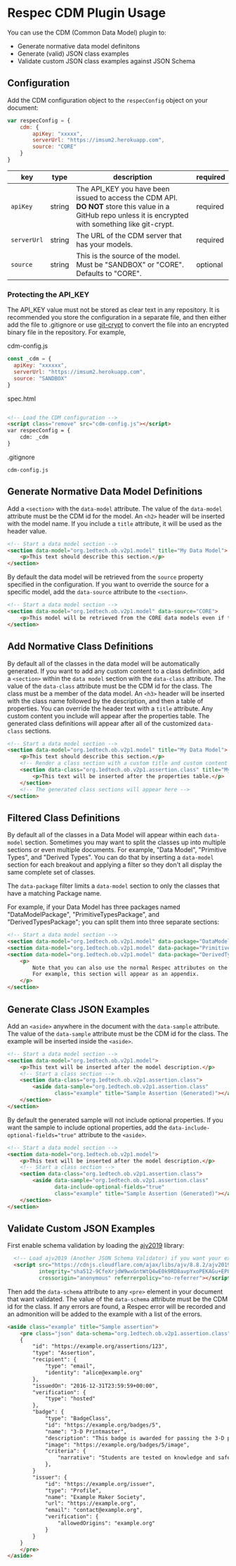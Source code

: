 # Respec CDM Plugin Usage

You can use the CDM (Common Data Model) plugin to:

- Generate normative data model definitons
- Generate (valid) JSON class examples
- Validate custom JSON class examples against JSON Schema

## Configuration

Add the CDM configuration object to the `respecConfig` object on your document:

```js
var respecConfig = {
    cdm: {
        apiKey: "xxxxx",
        serverUrl: "https://imsum2.herokuapp.com",
        source: "CORE"
    }
}
```

| key | type | description | required |
| --- | --- | --- | --- |
| `apiKey` | string | The API_KEY you have been issued to access the CDM API. **DO NOT** store this value in a GitHub repo unless it is encrypted with something like git-crypt. | required |
| `serverUrl` | string | The URL of the CDM server that has your models. | required |
| `source` | string | This is the source of the model. Must be "SANDBOX" or "CORE". Defaults to "CORE". | optional |

### Protecting the API_KEY

The API_KEY value must not be stored as clear text in any repository. It is recommended you store the configuration in a separate file, and then either add the file to .gitignore or use [git-crypt](https://github.com/AGWA/git-crypt) to convert the file into an encrypted binary file in the repository. For example,

cdm-config.js

```js
const _cdm = {
  apiKey: "xxxxxx",
  serverUrl: "https://imsum2.herokuapp.com",
  source: "SANDBOX"
}
```

spec.html

```html

<!-- Load the CDM configuration -->
<script class="remove" src="cdm-config.js"></script>
var respecConfig = {
    cdm: _cdm
}
```

.gitignore

```text
cdm-config.js
```

## Generate Normative Data Model Definitions

Add a `<section>` with the `data-model` attribute. The value of the `data-model` attribute must be the CDM id for the model. An `<h2>` header will be inserted with the model name. If you include a `title` attribute, it will be used as the header value.

```html
<!-- Start a data model section -->
<section data-model="org.1edtech.ob.v2p1.model" title="My Data Model">
    <p>This text should describe this section.</p>
</section>
```

By default the data model will be retrieved from the `source` property specified in the configuration. If you want to override the source for a specific model, add the `data-source` attribute to the `<section>`.

```html
<!-- Start a data model section -->
<section data-model="org.1edtech.ob.v2p1.model" data-source="CORE">
    <p>This model will be retrieved from the CORE data models even if the configuration specifies SANDBOX.</p>
</section>
```

## Add Normative Class Definitions

By default all of the classes in the data model will be automatically generated. If you want to add any custom content to a class definition, add a `<section>` within the `data model` section with the `data-class` attribute. The value of the `data-class` attribute must be the CDM id for the class. The class must be a member of the data model. An `<h3>` header will be inserted with the class name followed by the description, and then a table of properties. You can override the header text with a `title` attribute. Any custom content you include will appear after the properties table. The generated class definitions will appear after all of the customized `data-class` sections.

```html
<!-- Start a data model section -->
<section data-model="org.1edtech.ob.v2p1.model" title="My Data Model">
    <p>This text should describe this section.</p>
    <!-- Render a class section with a custom title and custom content -->
    <section data-class="org.1edtech.ob.v2p1.assertion.class" title="My Assertion Class">
        <p>This text will be inserted after the properties table.</p>
    </section>
    <!-- The generated class sections will appear here -->
</section>
```

## Filtered Class Definitions

By default all of the classes in a Data Model will appear within each `data-model` section. Sometimes you may want to split the classes up into multiple sections or even multiple documents. For example, "Data Model", "Primitive Types", and "Derived Types". You can do that by inserting a `data-model` section for each breakout and applying a filter so they don't all display the same complete set of classes.

The `data-package` filter limits a `data-model` section to only the classes that have a matching Package name.

For example, if your Data Model has three packages named "DataModelPackage", "PrimitiveTypesPackage", and "DerivedTypesPackage"; you can split them into three separate sections:

```html
<!-- Start a data model section -->
<section data-model="org.1edtech.ob.v2p1.model" data-package="DataModelPackage"></section>
<section data-model="org.1edtech.ob.v2p1.model" data-package="PrimitiveTypesPackage" class="appendix"></section>
<section data-model="org.1edtech.ob.v2p1.model" data-package="DerivedTypesPackage" class="appendix">
    <p>
        Note that you can also use the normal Respec attributes on the `section` element.
        For example, this section will appear as an appendix.
    </p>
</section>
```

## Generate Class JSON Examples

Add an `<aside>` anywhere in the document with the `data-sample` attribute. The value of the `data-sample` attribute must be the CDM id for the class. The example will be inserted inside the `<aside>`.

```html
<!-- Start a data model section -->
<section data-model="org.1edtech.ob.v2p1.model">
    <p>This text will be inserted after the model description.</p>
    <!-- Start a class section -->
    <section data-class="org.1edtech.ob.v2p1.assertion.class">
        <aside data-sample="org.1edtech.ob.v2p1.assertion.class" 
               class="example" title="Sample Assertion (Generated)"></aside>
    </section>
</section>
```

By default the generated sample will not include optional properties. If you want the sample to include optional properties, add the `data-include-optional-fields="true"` attribute to the `<aside>`.

```html
<!-- Start a data model section -->
<section data-model="org.1edtech.ob.v2p1.model">
    <p>This text will be inserted after the model description.</p>
    <!-- Start a class section -->
    <section data-class="org.1edtech.ob.v2p1.assertion.class">
        <aside data-sample="org.1edtech.ob.v2p1.assertion.class" 
               data-include-optional-fields="true"
               class="example" title="Sample Assertion (Generated)"></aside>
    </section>
</section>
```

## Validate Custom JSON Examples

First enable schema validation by loading the [ajv2019](https://cdnjs.com/libraries/ajv) library:

```html
  <!-- Load ajv2019 (Another JSON Schema Validator) if you want your examples validated -->
  <script src="https://cdnjs.cloudflare.com/ajax/libs/ajv/8.8.2/ajv2019.bundle.min.js" 
          integrity="sha512-9CfeXrjdW9wxGntWtQ4wE0k9RD8avpYxoPEKAGu+EP87RyqXYVQjed0l872XkNtQeIyYavZeqY+jzm69pmjEDw==" 
          crossorigin="anonymous" referrerpolicy="no-referrer"></script>
```

Then add the `data-schema` attribute to any `<pre>` element in your document that want validated. The value of the `data-schema` attribute must be the CDM id for the class. If any errors are found, a Respec error will be recorded and an admonition will be added to the example with a list of the errors.

```html
<aside class="example" title="Sample assertion">
    <pre class="json" data-schema="org.1edtech.ob.v2p1.assertion.class">
    {
        "id": "https://example.org/assertions/123",
        "type": "Assertion",
        "recipient": {
            "type": "email",
            "identity": "alice@example.org"
        },
        "issuedOn": "2016-12-31T23:59:59+00:00",
        "verification": {
            "type": "hosted"
        },
        "badge": {
            "type": "BadgeClass",
            "id": "https://example.org/badges/5",
            "name": "3-D Printmaster",
            "description": "This badge is awarded for passing the 3-D printing knowledge and safety test.",
            "image": "https://example.org/badges/5/image",
            "criteria": {
                "narrative": "Students are tested on knowledge and safety, both through a paper test and a supervised performance evaluation on live equipment"
            },
        }
        "issuer": {
            "id": "https://example.org/issuer",
            "type": "Profile",
            "name": "Example Maker Society",
            "url": "https://example.org",
            "email": "contact@example.org",
            "verification": {
                "allowedOrigins": "example.org"
            }
        }
    }
    </pre>
</aside>
```
